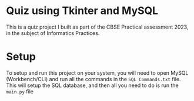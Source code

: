 # Quiz using Tkinter and MySQL
 This is a quiz project I built as part of the CBSE Practical assessment 2023, in the subject of Informatics Practices.
 
# Setup
 To setup and run this project on your system, you will need to open MySQL (Workbench/CLI) and run all the commands in the `SQL Commands.txt` file. This will setup the SQL database, and then all you need to do is run the `main.py` file